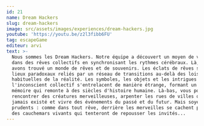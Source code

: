 ```yaml
---
id: 21
name: Dream Hackers
slug: dream-hackers
image: src/assets/images/experiences/dream-hackers.jpg
youtube: 'https://youtu.be/z2l3fibb6FU'
tag: escapeGame
editeur: arvi
text: >-
  Nous sommes les Dream Hackers. Notre équipe a découvert un moyen de voyager
  dans des rêves collectifs en synchronisant les rythmes cérébraux. Là, nous
  avons trouvé un monde de rêves et de souvenirs. Les éclats de rêves sont des
  lieux paradoxaux reliés par un réseau de transitions au-delà des lois
  habituelles de la réalité. Les symboles, les objets et les intrigues de
  l'inconscient collectif s'entrelacent de manière étrange, formant un flux de
  mémoire qui remonte à des siècles d'histoire humaine. Là-bas, vous pouvez
  rencontrer des créatures merveilleuses, arpenter les rues de villes qui n'ont
  jamais existé et vivre des événements du passé et du futur. Mais soyez
  prudents : comme dans tout rêve, derrière les merveilles se cachent parfois
  des cauchemars vivants qui tenteront de repousser les invités...
---
```


